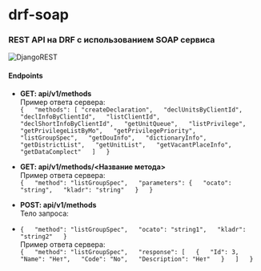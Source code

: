 # drf-soap

### REST API на DRF c использованием SOAP сервиса

![DjangoREST](https://img.shields.io/badge/DJANGO-REST-ff1709?style=for-the-badge&logo=django&logoColor=white&color=ff1709&labelColor=gray)

#### Endpoints

* **GET: api/v1/methods**  
Пример ответа сервера:  
`{  
   "methods": [
        "createDeclaration",  
        "declUnitsByClientId",  
        "declInfoByClientId",  
        "listClientId",  
        "declShortInfoByClientId",  
        "getUnitQueue",  
        "listPrivilege",  
        "getPrivilegeListByMo",  
        "getPrivilegePriority",  
        "listGroupSpec",  
        "getDouInfo",  
        "dictionaryInfo",  
        "getDistrictList",  
        "getUnitList",  
        "getVacantPlaceInfo",  
        "getDataComplect"  
     ]  
} `

* **GET: api/v1/methods/<Название метода>**   
   Пример ответа сервера:  
  `{  
    "method": "listGroupSpec",  
    "parameters": {  
        "ocato": "string",  
        "kladr": "string"  
   }  
} `
* **POST: api/v1/methods**    
   Тело запроса:  
* ` {  
    "method": "listGroupSpec",  
    "ocato": "string1",  
    "kladr": "string2"  
} 
 `  
 Пример ответа сервера:    
 ` {  
     "method": "listGroupSpec",  
     "response": [  
     {  
            "Id": 3,  
            "Name": "Нет",  
            "Code": "No",  
            "Description": "Нет"  
     }  
    ]  
} `
